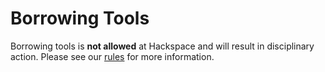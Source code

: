 # Borrowing Tools

Borrowing tools is **not allowed** at Hackspace and will result in disciplinary action. Please see our [rules](https://docs.hacman.org.uk/governance/rules/) for more information.